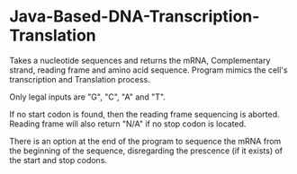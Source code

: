 # Java-Based-DNA-Transcription-Translation

Takes a nucleotide sequences and returns the mRNA, Complementary strand, reading frame and amino acid sequence.
Program mimics the cell's transcription and Translation process.

Only legal inputs are "G", "C", "A" and "T".

If no start codon is found, then the reading frame sequencing is aborted.
Reading frame will also return "N/A" if no stop codon is located. 

There is an option at the end of the program to sequence the mRNA from the beginning of the sequence,
disregarding the prescence (if it exists) of the start and stop codons. 
